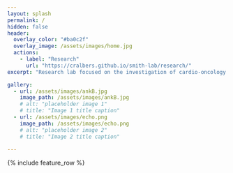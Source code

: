 ```yaml
---
layout: splash
permalink: /
hidden: false
header:
  overlay_color: "#ba0c2f"
  overlay_image: /assets/images/home.jpg
  actions:
    - label: "Research"
      url: "https://cralbers.github.io/smith-lab/research/"
excerpt: "Research lab focused on the investigation of cardio-oncology and heart abnormality mechanisms using cutting-edge methodologies"

gallery:
  - url: /assets/images/ankB.jpg
    image_path: /assets/images/ankB.jpg
    # alt: "placeholder image 1"
    # title: "Image 1 title caption"
  - url: /assets/images/echo.png
    image_path: /assets/images/echo.png
    # alt: "placeholder image 2"
    # title: "Image 2 title caption"
 
---
```


{% include feature_row %}
<!-- {% include gallery %} -->
